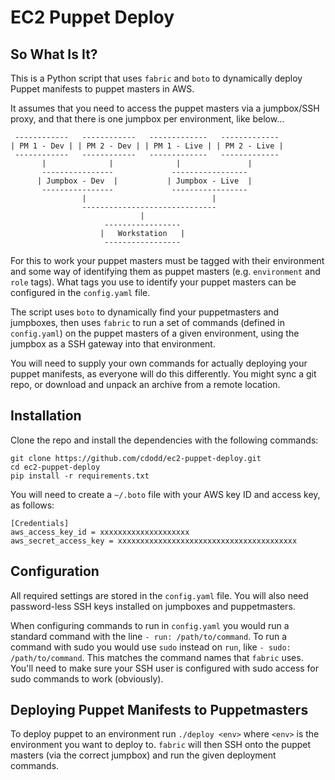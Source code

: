 # EC2 Puppet Deploy

## So What Is It?

This is a Python script that uses `fabric` and `boto` to dynamically deploy
Puppet manifests to puppet masters in AWS.

It assumes that you need to access the puppet masters via a jumpbox/SSH proxy,
and that there is one jumpbox per environment, like below...

```
 ------------   ------------   -------------   -------------
| PM 1 - Dev | | PM 2 - Dev | | PM 1 - Live | | PM 2 - Live |
 ------------   ------------   -------------   -------------
       |              |              |               |
       ----------------             -----------------
      | Jumpbox - Dev  |           | Jumpbox - Live  |
       ----------------             -----------------
                |                            |
                ------------------------------
                             |
                     -----------------
                    |   Workstation   |
                     -----------------
```

For this to work your puppet masters must be tagged with their environment and
some way of identifying them as puppet masters (e.g. `environment` and `role`
tags). What tags you use to identify your puppet masters can be configured in
the `config.yaml` file.

The script uses `boto` to dynamically find your puppetmasters and jumpboxes,
then uses `fabric` to run a set of commands (defined in `config.yaml`) on the
puppet masters of a given environment, using the jumpbox as a SSH gateway into
that environment.

You will need to supply your own commands for actually deploying your puppet
manifests, as everyone will do this differently. You might sync a git repo, or
download and unpack an archive from a remote location.

## Installation
Clone the repo and install the dependencies with the following commands:

```
git clone https://github.com/cdodd/ec2-puppet-deploy.git
cd ec2-puppet-deploy
pip install -r requirements.txt
```

You will need to create a `~/.boto` file with your AWS key ID and access
key, as follows:

```
[Credentials]
aws_access_key_id = xxxxxxxxxxxxxxxxxxxx
aws_secret_access_key = xxxxxxxxxxxxxxxxxxxxxxxxxxxxxxxxxxxxxxxx
```

## Configuration
All required settings are stored in the `config.yaml` file. You will also need
password-less SSH keys installed on jumpboxes and puppetmasters.

When configuring commands to run in `config.yaml` you would run a standard
command with the line `- run: /path/to/command`. To run a command with sudo you
would use `sudo` instead on `run`, like `- sudo: /path/to/command`. This
matches the command names that `fabric` uses. You'll need to make sure your SSH
user is configured with sudo access for sudo commands to work (obviously).

## Deploying Puppet Manifests to Puppetmasters

To deploy puppet to an environment run `./deploy <env>` where `<env>` is the
environment you want to deploy to. `fabric` will then SSH onto the puppet
masters (via the correct jumpbox) and run the given deployment commands.

